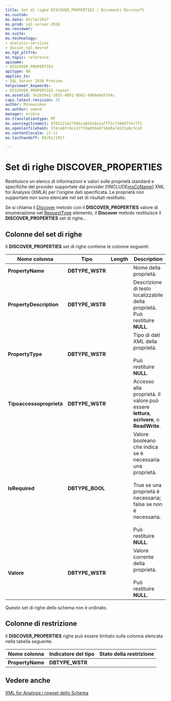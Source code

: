 ```yaml
---
title: Set di righe DISCOVER_PROPERTIES | Documenti Microsoft
ms.custom: 
ms.date: 03/14/2017
ms.prod: sql-server-2016
ms.reviewer: 
ms.suite: 
ms.technology:
- analysis-services
- docset-sql-devref
ms.tgt_pltfrm: 
ms.topic: reference
apiname:
- DISCOVER_PROPERTIES
apitype: NA
applies_to:
- SQL Server 2016 Preview
helpviewer_keywords:
- DISCOVER_PROPERTIES rowset
ms.assetid: 3e2b50e2-3855-4091-8b02-4968e8e57d4c
caps.latest.revision: 32
author: Minewiskan
ms.author: owend
manager: erikre
ms.translationtype: MT
ms.sourcegitcommit: 876522142756bca05416a1afff3cf10467f4c7f1
ms.openlocfilehash: 374ca8fc9ce17f7da659a9718e8a7a531e8c3ca5
ms.contentlocale: it-it
ms.lasthandoff: 09/01/2017

---
```

# <a name="discoverproperties-rowset"></a>Set di righe DISCOVER_PROPERTIES
  Restituisce un elenco di informazioni e valori sulle proprietà standard e specifiche del provider supportate dal provider [!INCLUDE[msCoName](../../../includes/msconame-md.md)] XML for Analysis (XMLA) per l'origine dati specificata. Le proprietà non supportate non sono elencate nel set di risultati restituito.  
  
 Se si chiama il [Discover](../../../analysis-services/xmla/xml-elements-methods-discover.md) metodo con il **DISCOVER_PROPERTIES** valore di enumerazione nel [RequestType](../../../analysis-services/xmla/xml-elements-properties/requesttype-element-xmla.md) elemento, il **Discover** metodo restituisce il **DISCOVER_PROPERTIES** set di righe...  
  
## <a name="rowset-columns"></a>Colonne del set di righe  
 Il **DISCOVER_PROPERTIES** set di righe contiene le colonne seguenti.  
  
|Nome colonna|Tipo|Length|Description|  
|-----------------|----------|------------|-----------------|  
|**PropertyName**|**DBTYPE_WSTR**||Nome della proprietà.|  
|**PropertyDescription**|**DBTYPE_WSTR**||Descrizione di testo localizzabile della proprietà. Può restituire **NULL**.|  
|**PropertyType**|**DBTYPE_WSTR**||Tipo di dati XML della proprietà.<br /><br /> Può restituire **NULL**.|  
|**Tipoaccessoproprietà**|**DBTYPE_WSTR**||Accesso alla proprietà. Il valore può essere **lettura**, **scrivere**, o **ReadWrite**.|  
|**IsRequired**|**DBTYPE_BOOL**||Valore booleano che indica se è necessaria una proprietà.<br /><br /> True se una proprietà è necessaria; false se non è necessaria.<br /><br /> Può restituire **NULL**.|  
|**Valore**|**DBTYPE_WSTR**||Valore corrente della proprietà.<br /><br /> Può restituire **NULL**.|  
  
 Questo set di righe dello schema non è ordinato.  
  
## <a name="restriction-columns"></a>Colonne di restrizione  
 Il **DISCOVER_PROPERTIES** righe può essere limitato sulla colonna elencata nella tabella seguente.  
  
|Nome colonna|Indicatore del tipo|Stato della restrizione|  
|-----------------|--------------------|-----------------------|  
|**PropertyName**|**DBTYPE_WSTR**||  
  
## <a name="see-also"></a>Vedere anche  
 [XML for Analysis i rowset dello Schema](../../../analysis-services/schema-rowsets/xml/xml-for-analysis-schema-rowsets.md)  
  
  
